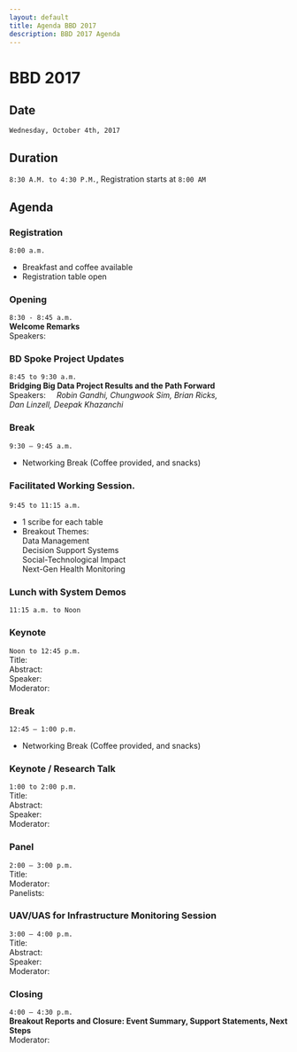 ```yaml
---
layout: default
title: Agenda BBD 2017
description: BBD 2017 Agenda
---
```


# BBD 2017

## Date
```Wednesday, October 4th, 2017```

## Duration  
```8:30 A.M. to 4:30 P.M.```, Registration starts at ```8:00 AM```

## Agenda

### Registration
```8:00 a.m.``` 
- Breakfast and coffee available      
- Registration table open  

### Opening
```8:30 - 8:45 a.m.```              
**Welcome Remarks**  
Speakers:   

### BD Spoke Project Updates
```8:45 to 9:30 a.m.```      
**Bridging Big Data Project Results and the Path Forward**  
Speakers:    
_Robin Gandhi, Chungwook Sim, Brian Ricks,  
Dan Linzell, Deepak Khazanchi_   

### Break
```9:30 – 9:45 a.m.```        
- Networking Break (Coffee provided, and snacks)

### Facilitated Working Session.  
```9:45 to 11:15 a.m.```    
- 1 scribe for each table
- Breakout Themes:   
  Data Management  
  Decision Support Systems  
  Social-Technological Impact  
  Next-Gen Health Monitoring  

### Lunch with System Demos
```11:15 a.m. to Noon```

### Keynote 
```Noon to 12:45 p.m.```  
Title:   
Abstract:   
Speaker:   
Moderator:

### Break
```12:45 – 1:00 p.m.```      
- Networking Break (Coffee provided, and snacks)

### Keynote / Research Talk
```1:00 to 2:00 p.m.```    
Title:   
Abstract:   
Speaker:   
Moderator:                                                           

### Panel
```2:00 – 3:00 p.m.```     
Title:   
Moderator:      
Panelists:       

### UAV/UAS for Infrastructure Monitoring Session
```3:00 – 4:00 p.m.```   
Title:   
Abstract:   
Speaker:   
Moderator:

### Closing
```4:00 – 4:30 p.m.```  
**Breakout Reports  and Closure: Event Summary, Support Statements, Next Steps**   
Moderator:
